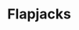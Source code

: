 ---
title: Flapjacks
metadata:
  title: Flapjacks
  course: Treat
  servings: '16'
ingredients:
- name: sunflower seeds
  amount: some
- name: peanut butter
  amount: 250 g
- name: raisins
  amount: some
- name: dates
  amount: some
- name: oats
  amount: 180 g
- name: chia seeds
  amount: some
- name: rice syrup
  amount: 120 g
cookware:
- name: mixing bowl
- name: baking tray
- name: baking paper
steps:
- description: Preheat the oven to 180C then grab a mixing bowl and add in the oats
    and peanut butter. Mix until they're combined.
- description: Then add the rice syrup and fix further. This is the basis for your
    flapjacks.
- description: Now add your toppings. I like raisins, sunflower seeds, chia seeds
    and dates.
- description: Line a baking tray with baking paper and spread the mixture across
    it so it's just under 1cm thick. And put it in the oven for 10 minutes, or until
    slightly golden.
- description: Leave to cool and then slice into 16 even portions.

---